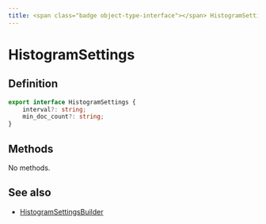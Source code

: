 ```yaml
---
title: <span class="badge object-type-interface"></span> HistogramSettings
---
```

# <span class="badge object-type-interface"></span> HistogramSettings

## Definition

```typescript
export interface HistogramSettings {
	interval?: string;
	min_doc_count?: string;
}

```
## Methods

No methods.
## See also

 * <span class="badge builder"></span> [HistogramSettingsBuilder](./builder-HistogramSettingsBuilder.md)
